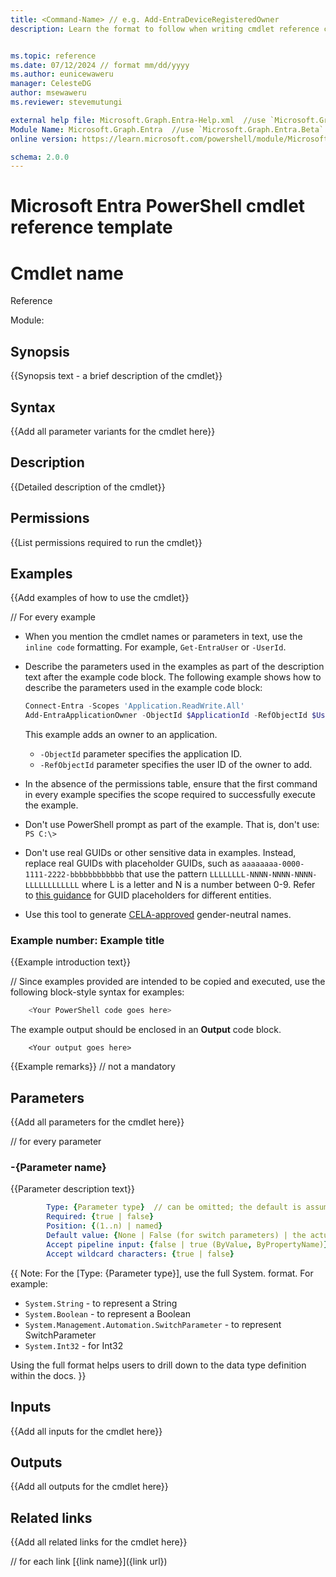 ```yaml
---
title: <Command-Name> // e.g. Add-EntraDeviceRegisteredOwner
description: Learn the format to follow when writing cmdlet reference content for Microsoft Entra PowerShell docs.


ms.topic: reference
ms.date: 07/12/2024 // format mm/dd/yyyy
ms.author: eunicewaweru
manager: CelesteDG
author: msewaweru
ms.reviewer: stevemutungi

external help file: Microsoft.Graph.Entra-Help.xml  //use `Microsoft.Graph.Entra.Beta-Help.xml` for beta commands
Module Name: Microsoft.Graph.Entra  //use `Microsoft.Graph.Entra.Beta` for beta commands
online version: https://learn.microsoft.com/powershell/module/Microsoft.Graph.Entra/<Command-Name> //use `https://learn.microsoft.com/powershell/module/Microsoft.Graph.Entra.Beta/<Command-Name>` for beta commands

schema: 2.0.0
---
```


# Microsoft Entra PowerShell cmdlet reference template

# Cmdlet name

Reference

Module:

## Synopsis

{{Synopsis text - a brief description of the cmdlet}}

## Syntax

{{Add all parameter variants for the cmdlet here}}

## Description  
  
{{Detailed description of the cmdlet}}

## Permissions

{{List permissions required to run the cmdlet}}

## Examples

{{Add examples of how to use the cmdlet}}

// For every example

- When you mention the cmdlet names or parameters in text, use the `inline code` formatting. For example, `Get-EntraUser` or `-UserId`.
- Describe the parameters used in the examples as part of the description text after the example code block. The following example shows how to describe the parameters used in the example code block:

    ```powershell
    Connect-Entra -Scopes 'Application.ReadWrite.All'
    Add-EntraApplicationOwner -ObjectId $ApplicationId -RefObjectId $UserObjectId
    ```

    This example adds an owner to an application.
  - `-ObjectId` parameter specifies the application ID.
  - `-RefObjectId` parameter specifies the user ID of the owner to add.
  
- In the absence of the permissions table, ensure that the first command in every example specifies the scope required to successfully execute the example.
- Don't use PowerShell prompt as part of the example. That is, don't use: `PS C:\>`
- Don't use real GUIDs or other sensitive data in examples. Instead, replace real GUIDs with placeholder GUIDs, such as `aaaaaaaa-0000-1111-2222-bbbbbbbbbbbb` that use the pattern `LLLLLLLL-NNNN-NNNN-NNNN-LLLLLLLLLLLL` where L is a letter and N is a number between 0-9. Refer to [this guidance](https://microsoft-my.sharepoint.com/:x:/p/celested/ERiaYLteNeVNuWhZ1LUtYOcBKHxF94ptX1E1wTPZEnoAiQ?e=PrvIeb&wdOrigin=TEAMS-MAGLEV.p2p_ns.rwc&wdExp=TEAMS-TREATMENT&wdhostclicktime=1716885662919&web=1) for GUID placeholders for different entities.
- Use this tool to generate [CELA-approved](https://microsoft.sharepoint.com/sites/celaweb-tools/sitepages/fictitiousnamefinder.aspx) gender-neutral names.

### Example number: Example title

{{Example introduction text}}

// Since examples provided are intended to be copied and executed, use the following block-style syntax for examples:

```powershell
    <Your PowerShell code goes here> 
```

The example output should be enclosed in an **Output** code block.

```Output
    <Your output goes here>
```

{{Example remarks}} // not a mandatory

## Parameters

{{Add all parameters for the cmdlet here}}

// for every parameter

### -{Parameter name}

{{Parameter description text}}

```yaml // this gives us key/value highlighting
        Type: {Parameter type}  // can be omitted; the default is assumed
        Required: {true | false}
        Position: {(1..n) | named}
        Default value: {None | False (for switch parameters) | the actual default value}
        Accept pipeline input: {false | true (ByValue, ByPropertyName)}
        Accept wildcard characters: {true | false}
```

{{
Note: For the [Type: {Parameter type}], use the full System.<DataType> format. For example:

- `System.String` - to represent a String
- `System.Boolean` - to represent a Boolean
- `System.Management.Automation.SwitchParameter` - to represent SwitchParameter
- `System.Int32` - for Int32

Using the full format helps users to drill down to the data type definition within the docs.
}}

## Inputs

{{Add all inputs for the cmdlet here}}

## Outputs

{{Add all outputs for the cmdlet here}}

## Related links

{{Add all related links for the cmdlet here}}

// for each link
[{link name}]({link url})
